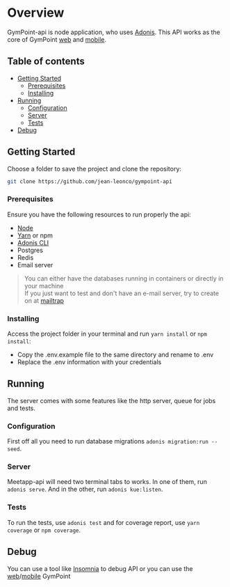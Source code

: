# Overview

GymPoint-api is node application, who uses [Adonis](https://adonisjs.com/). This API works as the core of GymPoint [web](https://github.com/jean-leonco/gympoint-web) and [mobile](https://github.com/jean-leonco/gympoint-mobile).

## Table of contents

- [Getting Started](#getting-started)
  - [Prerequisites](#prerequisites)
  - [Installing](#installing)
- [Running](#running)
  - [Configuration](#configuration)
  - [Server](#server)
  - [Tests](#tests)
- [Debug](#debug)

## Getting Started

Choose a folder to save the project and clone the repository:

```sh
git clone https://github.com/jean-leonco/gympoint-api
```

### Prerequisites

Ensure you have the following resources to run properly the api:

- [Node](https://nodejs.org/en/)
- [Yarn](https://yarnpkg.com/) or npm
- [Adonis CLI](https://adonisjs.com/docs/4.1/installation#_installing_adonisjs)
- Postgres
- Redis
- Email server

> You can either have the databases running in containers or directly in your machine\
> If you just want to test and don't have an e-mail server, try to create on at [mailtrap](https://mailtrap.io)

### Installing

Access the project folder in your terminal and run `yarn install` or `npm install`:

- Copy the .env.example file to the same directory and rename to .env
- Replace the .env information with your credentials

## Running

The server comes with some features like the http server, queue for jobs and tests.

### Configuration

First off all you need to run database migrations `adonis migration:run --seed`.

### Server

Meetapp-api will need two terminal tabs to works. In one of them, run `adonis serve`. And in the other, run `adonis kue:listen`.

### Tests

To run the tests, use `adonis test` and for coverage report, use `yarn coverage` or `npm coverage`.

## Debug

You can use a tool like [Insomnia](https://insomnia.rest) to debug API or you can use the [web](https://github.com/jean-leonco/gympoint-web)/[mobile](https://github.com/jean-leonco/gympoint-mobile) GymPoint
